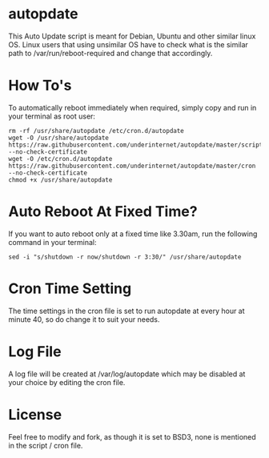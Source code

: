 # autopdate
This Auto Update script is meant for Debian, Ubuntu and other similar linux OS. Linux users that using unsimilar OS have to check what is the similar path to /var/run/reboot-required and change that accordingly.

# How To's
To automatically reboot immediately when required, simply copy and run in your terminal as root user:
```
rm -rf /usr/share/autopdate /etc/cron.d/autopdate
wget -O /usr/share/autopdate https://raw.githubusercontent.com/underinternet/autopdate/master/script --no-check-certificate
wget -O /etc/cron.d/autopdate https://raw.githubusercontent.com/underinternet/autopdate/master/cron --no-check-certificate
chmod +x /usr/share/autopdate
```

# Auto Reboot At Fixed Time?
If you want to auto reboot only at a fixed time like 3.30am, run the following command in your terminal:
```
sed -i "s/shutdown -r now/shutdown -r 3:30/" /usr/share/autopdate
```

# Cron Time Setting
The time settings in the cron file is set to run autopdate at every hour at minute 40, so do change it to suit your needs.

# Log File
A log file will be created at /var/log/autopdate which may be disabled at your choice by editing the cron file.

# License
Feel free to modify and fork, as though it is set to BSD3, none is mentioned in the script / cron file.
